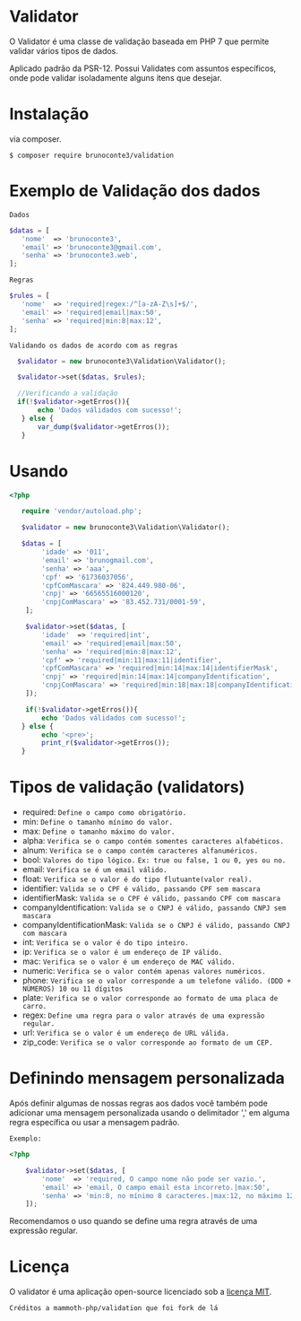 # Validator

O Validator é uma classe de validação baseada em PHP 7 que permite validar vários tipos de dados.

Aplicado padrão da PSR-12.
Possui Validates com assuntos específicos, onde pode validar isoladamente alguns itens que desejar.

# Instalação

via composer.

```
$ composer require brunoconte3/validation
```

# Exemplo de Validação dos dados

`Dados`

```php
$datas = [
   'nome'  => 'brunoconte3',
   'email' => 'brunoconte3@gmail.com',
   'senha' => 'brunoconte3.web',
];
```

`Regras`

```php
$rules = [
   'nome'  => 'required|regex:/^[a-zA-Z\s]+$/',
   'email' => 'required|email|max:50',
   'senha' => 'required|min:8|max:12',
];
```

`Validando os dados de acordo com as regras`

```php
  $validator = new brunoconte3\Validation\Validator();

  $validator->set($datas, $rules);

  //Verificando a validação
  if(!$validator->getErros()){
       echo 'Dados válidados com sucesso!';
   } else {
       var_dump($validator->getErros());
   }
```

# Usando

```php
<?php

   require 'vendor/autoload.php';

   $validator = new brunoconte3\Validation\Validator();

   $datas = [
        'idade' => '011',
        'email' => 'brunogmail.com',
        'senha' => 'aaa',
        'cpf' => '61736037056',
        'cpfComMascara' => '824.449.980-06',
        'cnpj' => '66565516000120',
        'cnpjComMascara' => '83.452.731/0001-59',
    ];

    $validator->set($datas, [
        'idade'  => 'required|int',
        'email' => 'required|email|max:50',
        'senha' => 'required|min:8|max:12',
        'cpf' => 'required|min:11|max:11|identifier',
        'cpfComMascara' => 'required|min:14|max:14|identifierMask',
        'cnpj' => 'required|min:14|max:14|companyIdentification',
        'cnpjComMascara' => 'required|min:18|max:18|companyIdentificationMask',
    ]);

    if(!$validator->getErros()){
        echo 'Dados válidados com sucesso!';
   } else {
        echo '<pre>';
        print_r($validator->getErros());
   }
```

# Tipos de validação (validators)

- required: `Define o campo como obrigatório.`
- min: `Define o tamanho mínimo do valor.`
- max: `Define o tamanho máximo do valor.`
- alpha: `Verifica se o campo contém somentes caracteres alfabéticos.`
- alnum: `Verifica se o campo contém caracteres alfanuméricos.`
- bool: `Valores do tipo lógico.` `Ex: true ou false, 1 ou 0, yes ou no.`
- email: `Verifica se é um email válido.`
- float: `Verifica se o valor é do tipo flutuante(valor real).`
- identifier: `Valida se o CPF é válido, passando CPF sem mascara`
- identifierMask: `Valida se o CPF é válido, passando CPF com mascara`
- companyIdentification: `Valida se o CNPJ é válido, passando CNPJ sem mascara`
- companyIdentificationMask: `Valida se o CNPJ é válido, passando CNPJ com mascara`
- int: `Verifica se o valor é do tipo inteiro.`
- ip: `Verifica se o valor é um endereço de IP válido.`
- mac: `Verifica se o valor é um endereço de MAC válido.`
- numeric: `Verifica se o valor contém apenas valores numéricos.`
- phone: `Verifica se o valor corresponde a um telefone válido. (DDD + NÚMEROS) 10 ou 11 dígitos`
- plate: `Verifica se o valor corresponde ao formato de uma placa de carro.`
- regex: `Define uma regra para o valor através de uma expressão regular.`
- url: `Verifica se o valor é um endereço de URL válida.`
- zip_code: `Verifica se o valor corresponde ao formato de um CEP.`

# Definindo mensagem personalizada

Após definir algumas de nossas regras aos dados você também pode adicionar uma mensagem personalizada usando o delimitador ',' em alguma regra específica ou usar a mensagem padrão.

`Exemplo:`

```php
<?php

    $validator->set($datas, [
        'nome'  => 'required, O campo nome não pode ser vazio.',
        'email' => 'email, O campo email esta incorreto.|max:50',
        'senha' => 'min:8, no mínimo 8 caracteres.|max:12, no máximo 12 caracteres.',
    ]);
```

Recomendamos o uso quando se define uma regra através de uma expressão regular.

# Licença

O validator é uma aplicação open-source licenciado sob a [licença MIT](https://opensource.org/licenses/MIT).

`Créditos a mammoth-php/validation que foi fork de lá`
